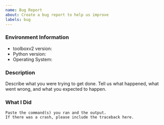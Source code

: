 ```yaml
---
name: Bug Report
about: Create a bug report to help us improve
labels: bug
---
```


<!-- Please search existing issues to avoid creating duplicates. -->

### Environment Information

- toolboxv2 version:
- Python version:
- Operating System:

### Description

Describe what you were trying to get done.
Tell us what happened, what went wrong, and what you expected to happen.

### What I Did

```
Paste the command(s) you ran and the output.
If there was a crash, please include the traceback here.
```

